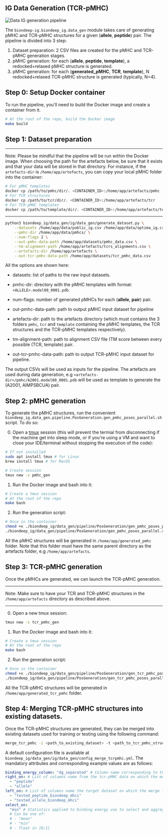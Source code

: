 ## IG Data Generation (TCR-pMHC)

![Data IG generation pipeline](./static/data_ig_pipeline.png "Data IG generation pipeline")

The `biondeep-ig.biondeep_ig.data_gen` module takes care of generating pMHC and TCR-pMHC structures
for a given (**allele**, **peptide**) pair. The pipeline is divided into 3 step:

1. Dataset preparation: 2 CSV files are created for the pMHC and TCR-pMHC generation stages.
2. pMHC generation: for each (**allele**, **peptide**, **template**), a redocked+relaxed pMHC
   structure is generated.
3. pMHC generation: for each (**generated_pMHC**, **TCR**, **template**), N redocked+relaxed
   TCR-pMHC structure is generated (typically, N=4).

## Step 0: Setup Docker container

To run the pipeline, you'll need to build the Docker image and create a container from it.

```bash
# At the root of the repo, build the Docker image
make build
```

## Step 1: Dataset preparation

---

Note: Please be mindful that the pipeline will be run within the Docker image. When choosing the
path for the artefacts below, be sure that it exists and that your data will be stored in that
directory. For instance, if the `artefacts-dir` is `/home/app/artefacts`, you can copy your local
pMHC folder into the container:

```bash
# For pMHC templates
docker cp /path/to/pmhc/dir/. <CONTAINER_ID>:/home/app/artefacts/pmhc
# For TCR structures
docker cp /path/to/tcr/dir/. <CONTAINER_ID>:/home/app/artefacts/tcr
# For TCR-pMHC templates
docker cp /path/to/template/dir/. <CONTAINER_ID>:/home/app/artefacts/template
```

---

```bash
python3 biondeep_ig/data_gen/ig/data_gen/generate_dataset.py \
    --datasets /home/app/data/public_ig.csv /home/app/data/optima_ig.csv \
    --pmhc-dir /home/app/data/pmhcs/ \
    --num-flags 2 \
    --out-pmhc-data-path /home/app/datasets/pmhc_data.csv \
    --tm-alignment-path /home/app/artefacts/tcrs_alignments.csv \
    --artefacts-dir /home/app/artefacts \
    --out-tcr-pmhc-data-path /home/app/datasets/tcr_pmhc_data.csv
```

All the options are shown here:

- datasets: list of paths to the raw input datasets.
- pmhc-dir: directory with the pMHC templates with format: `<ALLELE>.model00_0001.pdb`.
- num-flags: number of generated pMHCs for each (**allele**, **pair**) pair.
- out-pmhc-data-path: path to output pMHC input dataset for pipeline

- artefacts-dir: path to the artefacts directory (which must contains the 3 folders `pmhc`, `tcr`
  and `template` containing the pMHC templates, the TCR structures and the TCR-pMHC templates
  respectively).

- tm-alignment-path: path to alignment CSV file (TM score between every possible (TCR, template)
  pair.
- out-tcr-pmhc-data-path: path to output TCR-pMHC input dataset for pipeline.

The output CSVs will be used as inputs for the pipeline. The artefacts are used during data
generation, e.g `<artefacts-dir>/pmhc/A2001.model00_0001.pdb` will be used as template to generate
the (A2001, AIMPSBCUA) pair.

## Step 2: pMHC generation

To generate the pMHC structures, run the convenient
`biondeep_ig.data_gen.pipeline.PosGeneration.gen_pmhc_poses_parallel.sh` script. To do so:

0. Open a [tmux](https://github.com/tmux/tmux/wiki/Getting-Started) session (this will prevent the
   termial from disconnecting if the machine get into sleep mode, or if you're using a VM and want
   to close your IDE/terminal without stopping the execution of the code):

```bash
# If not installed
sudo apt install tmux # for Linux
brew install tmux # for MacOS

# Create session
tmux new -s pmhc_gen
```

1. Run the Docker image and bash into it:

```bash
# Create a tmux session
# At the root of the repo
make bash
```

2. Run the generation script:

```bash
# Once in the container
chmod +x ./biondeep_ig/data_gen/pipeline/PosGeneration/gen_pmhc_poses_parallel.sh
./biondeep_ig/data_gen/pipeline/PosGeneration/gen_pmhc_poses_parallel.sh -i /path/to/pmhc_data.csv -o /home/app/generated_pmhc
```

All the pMHC structures will be generated in `/home/app/generated_pmhc` folder. Note that this
folder must have the same parent directory as the artefacts folder, e.g `/home/app/artefacts`.

## Step 3: TCR-pMHC generation

Once the pMHCs are generated, we can launch the TCR-pMHC generation.

---

Note: Make sure to have your TCR and TCR-pMHC structures in the `/home/app/artefacts` directory as
described above.

---

0. Open a new tmux session:

```bash
tmux new -s tcr_pmhc_gen
```

1. Run the Docker image and bash into it:

```bash
# Create a tmux session
# At the root of the repo
make bash
```

2. Run the generation script:

```bash
# Once in the container
chmod +x ./biondeep_ig/data_gen/pipeline/PosGeneration/gen_tcr_pmhc_poses_parallel.sh
./biondeep_ig/data_gen/pipeline/PosGeneration/gen_tcr_pmhc_poses_parallel.sh -i /path/to/tcr_pmhc_data.csv -o /home/app/generated_tcr_pmhc -n 4
```

All the TCR-pMHC structures will be generated in `/home/app/generated_tcr_pmhc` folder.

## Step 4: Merging TCR-pMHC structures into existing datasets.

Once the TCR-pMHC structures are generated, they can be merged into existing datasets used for
training or testing using the following command:

```bash
merge_tcr_pmhc -i <path_to_existing_dataset> -t <path_to_tcr_pmhc_structures> -o <output_directory> -c <configuration_file>
```

A default configuration file is available at
`biondeep_ig/data_gen/ig/data_gen/config_merge_tcrpmhc.yml`. The mandatory attributes and
corresponding example values are as follows:

```yaml
binding_energy_column: "dg_separated" # Column name corresponding to the binding energy score.
right_on: # List of columns name from the tcr-pMHC data on which the merge is performed.
  - "peptide"
  - "allele"
left_on: # List of columns name the target dataset on which the merge is performed.
  - "tested_peptide_biondeep_mhci"
  - "tested_allele_biondeep_mhci"
select_on:
  "min" # Statistics applied to binding energy use to select and aggregate features.
  # Can be one of:
  # - "mean"
  # - "min"
  # - float in ]0;1[
```
